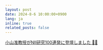 ```yaml
---
layout: post
date: 2024-8-6 10:00:00+0900
lang: ja
inline: true
related_posts: false
---
```


[小山准教授がNII研究100連発に登壇しました 🧑‍🏫](https://event.nii.ac.jp/event/8890/module/booth/249956/206468)
